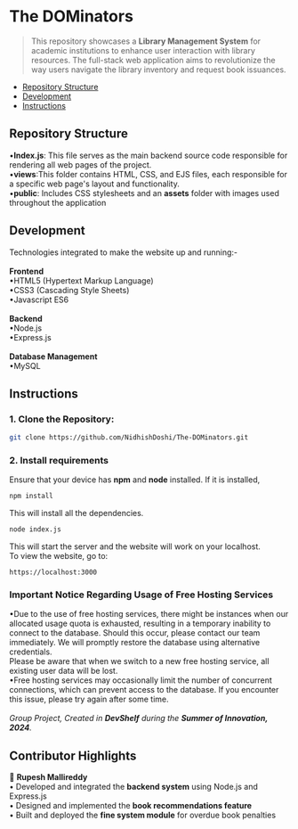 # The DOMinators
> This repository showcases a **Library Management System** for academic institutions to enhance user interaction with library resources. The full-stack web application aims to revolutionize the way users navigate the library inventory and request book issuances.
+ [Repository Structure](#repository)
+ [Development](#Development)
+ [Instructions](#instructions)
## Repository Structure
•**Index.js**: This file serves as the main backend source code responsible for rendering all web pages of the project.<br/>
•**views**:This folder contains HTML, CSS, and EJS files, each responsible for a specific web page's layout and functionality.<br/>
•**public**: Includes CSS stylesheets and an **assets** folder with images used throughout the application<br/>
## Development
Technologies integrated to make the website up and running:-<br/>
<br/>
**Frontend**<br/>
•HTML5 (Hypertext Markup Language)<br/>
•CSS3 (Cascading Style Sheets)<br/>
•Javascript ES6<br/>
<br/>
**Backend**<br/>
•Node.js<br/>
•Express.js<br/>
<br/>
**Database Management**<br/>
•MySQL<br/>
## Instructions
### 1.	Clone the Repository:
```bash
git clone https://github.com/NidhishDoshi/The-DOMinators.git
```
### 2. Install requirements
Ensure that your device has **npm** and **node** installed.
If it is installed,
```bash
npm install
```
This will install all the dependencies.
```bash
node index.js
```
This will start the server and the website will work on your localhost.<br/>
To view the website, go to:
```
https://localhost:3000

```
### Important Notice Regarding Usage of Free Hosting Services
•Due to the use of free hosting services, there might be instances when our allocated usage quota is exhausted, resulting in a temporary inability to connect to the database. Should this occur, please contact our team immediately. We will promptly restore the database using alternative credentials.<br/>
Please be aware that when we switch to a new free hosting service, all existing user data will be lost.<br/>
•Free hosting services may occasionally limit the number of concurrent connections, which can prevent access to the database. If you encounter this issue, please try again after some time.<br/>
<br/>
*Group Project, Created in **DevShelf** during the **Summer of Innovation, 2024**.*

## Contributor Highlights

👤 **Rupesh Mallireddy**  
• Developed and integrated the **backend system** using Node.js and Express.js  
• Designed and implemented the **book recommendations feature**  
• Built and deployed the **fine system module** for overdue book penalties 

